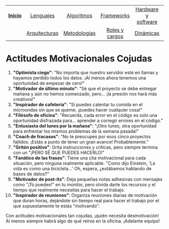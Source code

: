 <div align=center>

||||||||
|:-:|:-:|:-:|:-:|:-:|:-:|:-:|
|[**Inicio**](README.md)|[Lenguajes](lenguajeProgramacionCojudos.md)|[Algoritmos](algoritmosCojudos.md)|[Frameworks](frameworksCojudos.md)|[Hardware y software](hardwareSoftwareCojudo.md)
||[Arquitecturas](arquitecturasCojudas.md)|[Metodologías](metodologiasCojudas.md)|[Roles y cargos](rolesCojudos.md)|[Dinámicas](dinamicasCojudas.md)|[Actitudes motivacionales](actitudesMotivacionalesCojudas.md)|*[Excusas](excusasCojudas.md)*|

</div>

# Actitudes Motivacionales Cojudas

1. **"Optimista ciego"**: "No importa que nuestro servidor esté en llamas y hayamos perdido todos los datos. ¡Al menos ahora tenemos una oportunidad de empezar de cero!"
1. **"Motivador de último minuto"**: "Sé que el proyecto se debe entregar mañana y aún no hemos comenzado, pero... ¡la presión nos hará más creativos!"
1. **"Inspirador de cafetería"**: "Si puedes calentar tu comida en el microondas sin que se queme, ¡puedes hacer cualquier cosa!"
1. **"Filósofo de oficina"**: "Recuerda, cada error en el código es solo una oportunidad disfrazada para... aprender a corregir errores en el código."
1. **"Entusiasta del lunes por la mañana"**: "¡Otro lunes, otra oportunidad para enfrentar los mismos problemas de la semana pasada!"
1. **"Coach de fracasos"**: "No te preocupes por esos cinco proyectos fallidos. ¡Estás a punto de tener un gran avance! Probablemente."
1. **"Gritón positivo"**: Grita instrucciones y críticas, pero siempre termina con un "¡PERO SÉ QUE PUEDES HACERLO!"
1. **"Fanático de las frases"**: Tiene una cita motivacional para cada situación, pero ninguna realmente aplicable. "Como dijo Einstein, 'La vida es como una bicicleta...' Oh, espera, ¿estábamos hablando de bases de datos?"
1. **"Motivador de post-its"**: Deja pequeñas notas adhesivas con mensajes como "¡Tú puedes!" en tu monitor, pero olvida darte los recursos y el tiempo que realmente necesitas para hacer el trabajo.
1. **"Inspirador de reuniones"**: Organiza reuniones diarias de motivación que duran horas, dejándote sin tiempo real para hacer el trabajo por el que supuestamente te estás "motivando".

Con actitudes motivacionales tan cojudas, ¡quién necesita desmotivación! Al menos siempre habrá algo de qué reírse en la oficina. ¡Adelante equipo!
